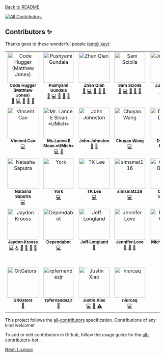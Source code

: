 [Back to README](../README.md)

<!-- ALL-CONTRIBUTORS-BADGE:START - Do not remove or modify this section -->
[![All Contributors](https://img.shields.io/badge/all_contributors-32-orange.svg?style=flat-square)](#contributors-)
<!-- ALL-CONTRIBUTORS-BADGE:END -->
## Contributors ✨

Thanks goes to these wonderful people ([emoji key](https://allcontributors.org/docs/en/emoji-key)):

<!-- ALL-CONTRIBUTORS-LIST:START - Do not remove or modify this section -->
<!-- prettier-ignore-start -->
<!-- markdownlint-disable -->
<table>
  <tbody>
    <tr>
      <td align="center" valign="top" width="14.28%"><a href="https://github.com/jonespm"><img src="https://avatars.githubusercontent.com/u/27447?v=4?s=100" width="100px;" alt="Code Hugger (Matthew Jones)"/><br /><sub><b>Code Hugger (Matthew Jones)</b></sub></a><br /><a href="#maintenance-jonespm" title="Maintenance">🚧</a> <a href="https://github.com/tl-its-umich-edu/my-learning-analytics/commits?author=jonespm" title="Code">💻</a> <a href="https://github.com/tl-its-umich-edu/my-learning-analytics/pulls?q=is%3Apr+reviewed-by%3Ajonespm" title="Reviewed Pull Requests">👀</a> <a href="https://github.com/tl-its-umich-edu/my-learning-analytics/issues?q=author%3Ajonespm" title="Bug reports">🐛</a> <a href="#ideas-jonespm" title="Ideas, Planning, & Feedback">🤔</a></td>
      <td align="center" valign="top" width="14.28%"><a href="https://github.com/pushyamig"><img src="https://avatars.githubusercontent.com/u/8579775?v=4?s=100" width="100px;" alt="Pushyami Gundala"/><br /><sub><b>Pushyami Gundala</b></sub></a><br /><a href="#maintenance-pushyamig" title="Maintenance">🚧</a> <a href="https://github.com/tl-its-umich-edu/my-learning-analytics/commits?author=pushyamig" title="Code">💻</a> <a href="https://github.com/tl-its-umich-edu/my-learning-analytics/pulls?q=is%3Apr+reviewed-by%3Apushyamig" title="Reviewed Pull Requests">👀</a> <a href="https://github.com/tl-its-umich-edu/my-learning-analytics/issues?q=author%3Apushyamig" title="Bug reports">🐛</a> <a href="#ideas-pushyamig" title="Ideas, Planning, & Feedback">🤔</a></td>
      <td align="center" valign="top" width="14.28%"><a href="https://github.com/zqian"><img src="https://avatars.githubusercontent.com/u/359944?v=4?s=100" width="100px;" alt="Zhen Qian"/><br /><sub><b>Zhen Qian</b></sub></a><br /><a href="#maintenance-zqian" title="Maintenance">🚧</a> <a href="https://github.com/tl-its-umich-edu/my-learning-analytics/commits?author=zqian" title="Code">💻</a> <a href="https://github.com/tl-its-umich-edu/my-learning-analytics/pulls?q=is%3Apr+reviewed-by%3Azqian" title="Reviewed Pull Requests">👀</a> <a href="https://github.com/tl-its-umich-edu/my-learning-analytics/issues?q=author%3Azqian" title="Bug reports">🐛</a> <a href="#ideas-zqian" title="Ideas, Planning, & Feedback">🤔</a></td>
      <td align="center" valign="top" width="14.28%"><a href="https://github.com/ssciolla"><img src="https://avatars.githubusercontent.com/u/35741256?v=4?s=100" width="100px;" alt="Sam Sciolla"/><br /><sub><b>Sam Sciolla</b></sub></a><br /><a href="#maintenance-ssciolla" title="Maintenance">🚧</a> <a href="https://github.com/tl-its-umich-edu/my-learning-analytics/commits?author=ssciolla" title="Code">💻</a> <a href="https://github.com/tl-its-umich-edu/my-learning-analytics/pulls?q=is%3Apr+reviewed-by%3Assciolla" title="Reviewed Pull Requests">👀</a> <a href="https://github.com/tl-its-umich-edu/my-learning-analytics/issues?q=author%3Assciolla" title="Bug reports">🐛</a> <a href="#ideas-ssciolla" title="Ideas, Planning, & Feedback">🤔</a></td>
      <td align="center" valign="top" width="14.28%"><a href="https://github.com/justin0022"><img src="https://avatars.githubusercontent.com/u/8836578?v=4?s=100" width="100px;" alt="Justin Lee"/><br /><sub><b>Justin Lee</b></sub></a><br /><a href="https://github.com/tl-its-umich-edu/my-learning-analytics/issues?q=author%3Ajustin0022" title="Bug reports">🐛</a> <a href="#ideas-justin0022" title="Ideas, Planning, & Feedback">🤔</a> <a href="#design-justin0022" title="Design">🎨</a></td>
      <td align="center" valign="top" width="14.28%"><a href="https://github.com/chrisrowland"><img src="https://avatars.githubusercontent.com/u/11380248?v=4?s=100" width="100px;" alt="Chris Rowland"/><br /><sub><b>Chris Rowland</b></sub></a><br /><a href="https://github.com/tl-its-umich-edu/my-learning-analytics/issues?q=author%3Achrisrowland" title="Bug reports">🐛</a> <a href="https://github.com/tl-its-umich-edu/my-learning-analytics/commits?author=chrisrowland" title="Code">💻</a></td>
      <td align="center" valign="top" width="14.28%"><a href="https://github.com/andrew-gardener"><img src="https://avatars.githubusercontent.com/u/3082802?v=4?s=100" width="100px;" alt="Andrew Gardener"/><br /><sub><b>Andrew Gardener</b></sub></a><br /><a href="https://github.com/tl-its-umich-edu/my-learning-analytics/issues?q=author%3Aandrew-gardener" title="Bug reports">🐛</a> <a href="https://github.com/tl-its-umich-edu/my-learning-analytics/commits?author=andrew-gardener" title="Code">💻</a> <a href="#ideas-andrew-gardener" title="Ideas, Planning, & Feedback">🤔</a></td>
    </tr>
    <tr>
      <td align="center" valign="top" width="14.28%"><a href="https://github.com/vjcao"><img src="https://avatars.githubusercontent.com/u/33735083?v=4?s=100" width="100px;" alt="Vincent Cao"/><br /><sub><b>Vincent Cao</b></sub></a><br /><a href="https://github.com/tl-its-umich-edu/my-learning-analytics/commits?author=vjcao" title="Code">💻</a></td>
      <td align="center" valign="top" width="14.28%"><a href="https://github.com/lsloan"><img src="https://avatars.githubusercontent.com/u/20786?v=4?s=100" width="100px;" alt="Mr. Lance E Sloan «UMich»"/><br /><sub><b>Mr. Lance E Sloan «UMich»</b></sub></a><br /><a href="https://github.com/tl-its-umich-edu/my-learning-analytics/commits?author=lsloan" title="Code">💻</a> <a href="https://github.com/tl-its-umich-edu/my-learning-analytics/issues?q=author%3Alsloan" title="Bug reports">🐛</a></td>
      <td align="center" valign="top" width="14.28%"><a href="https://www.linkedin.com/in/john-johnston-9479627/"><img src="https://avatars.githubusercontent.com/u/5633290?v=4?s=100" width="100px;" alt="John Johnston"/><br /><sub><b>John Johnston</b></sub></a><br /><a href="#ideas-johnpj" title="Ideas, Planning, & Feedback">🤔</a> <a href="#design-johnpj" title="Design">🎨</a></td>
      <td align="center" valign="top" width="14.28%"><a href="https://github.com/Adonais0"><img src="https://avatars.githubusercontent.com/u/31697300?v=4?s=100" width="100px;" alt="Chuyao Wang"/><br /><sub><b>Chuyao Wang</b></sub></a><br /><a href="https://github.com/tl-its-umich-edu/my-learning-analytics/commits?author=Adonais0" title="Code">💻</a></td>
      <td align="center" valign="top" width="14.28%"><a href="https://www.linkedin.com/in/dugandaniel"><img src="https://avatars.githubusercontent.com/u/7157421?v=4?s=100" width="100px;" alt="Daniel R. Dugan"/><br /><sub><b>Daniel R. Dugan</b></sub></a><br /><a href="https://github.com/tl-its-umich-edu/my-learning-analytics/commits?author=DanielDugan" title="Code">💻</a></td>
      <td align="center" valign="top" width="14.28%"><a href="https://soohyunkim.github.io/"><img src="https://avatars.githubusercontent.com/u/15352629?v=4?s=100" width="100px;" alt="Soo Kim"/><br /><sub><b>Soo Kim</b></sub></a><br /><a href="https://github.com/tl-its-umich-edu/my-learning-analytics/commits?author=soohyunkim" title="Code">💻</a></td>
      <td align="center" valign="top" width="14.28%"><a href="https://github.com/miller11"><img src="https://avatars.githubusercontent.com/u/1325198?v=4?s=100" width="100px;" alt="Ross Miller"/><br /><sub><b>Ross Miller</b></sub></a><br /><a href="https://github.com/tl-its-umich-edu/my-learning-analytics/commits?author=miller11" title="Code">💻</a></td>
    </tr>
    <tr>
      <td align="center" valign="top" width="14.28%"><a href="https://github.com/saputran"><img src="https://avatars.githubusercontent.com/u/44738429?v=4?s=100" width="100px;" alt="Natasha Saputra"/><br /><sub><b>Natasha Saputra</b></sub></a><br /><a href="https://github.com/tl-its-umich-edu/my-learning-analytics/commits?author=saputran" title="Code">💻</a></td>
      <td align="center" valign="top" width="14.28%"><a href="https://github.com/jpyan"><img src="https://avatars.githubusercontent.com/u/35250601?v=4?s=100" width="100px;" alt="York"/><br /><sub><b>York</b></sub></a><br /><a href="https://github.com/tl-its-umich-edu/my-learning-analytics/commits?author=jpyan" title="Code">💻</a></td>
      <td align="center" valign="top" width="14.28%"><a href="https://github.com/tkleepsu"><img src="https://avatars.githubusercontent.com/u/3495971?v=4?s=100" width="100px;" alt="TK Lee"/><br /><sub><b>TK Lee</b></sub></a><br /><a href="https://github.com/tl-its-umich-edu/my-learning-analytics/commits?author=tkleepsu" title="Code">💻</a></td>
      <td align="center" valign="top" width="14.28%"><a href="https://github.com/simsmat116"><img src="https://avatars.githubusercontent.com/u/46581282?v=4?s=100" width="100px;" alt="simsmat116"/><br /><sub><b>simsmat116</b></sub></a><br /><a href="https://github.com/tl-its-umich-edu/my-learning-analytics/commits?author=simsmat116" title="Code">💻</a></td>
      <td align="center" valign="top" width="14.28%"><a href="https://www.codacy.com/"><img src="https://avatars.githubusercontent.com/u/23704769?v=4?s=100" width="100px;" alt="Codacy Badger"/><br /><sub><b>Codacy Badger</b></sub></a><br /><a href="https://github.com/tl-its-umich-edu/my-learning-analytics/commits?author=codacy-badger" title="Code">💻</a></td>
      <td align="center" valign="top" width="14.28%"><a href="https://github.com/yuandrew"><img src="https://avatars.githubusercontent.com/u/25187103?v=4?s=100" width="100px;" alt="Andrew Yuan"/><br /><sub><b>Andrew Yuan</b></sub></a><br /><a href="https://github.com/tl-its-umich-edu/my-learning-analytics/commits?author=yuandrew" title="Code">💻</a></td>
      <td align="center" valign="top" width="14.28%"><a href="https://github.com/jacobmal"><img src="https://avatars.githubusercontent.com/u/46611530?v=4?s=100" width="100px;" alt="jacobmal"/><br /><sub><b>jacobmal</b></sub></a><br /><a href="https://github.com/tl-its-umich-edu/my-learning-analytics/commits?author=jacobmal" title="Code">💻</a></td>
    </tr>
    <tr>
      <td align="center" valign="top" width="14.28%"><a href="https://github.com/jaydonkrooss"><img src="https://avatars.githubusercontent.com/u/147423601?v=4?s=100" width="100px;" alt="Jaydon Krooss"/><br /><sub><b>Jaydon Krooss</b></sub></a><br /><a href="https://github.com/tl-its-umich-edu/my-learning-analytics/commits?author=jaydonkrooss" title="Code">💻</a> <a href="#a11y-jaydonkrooss" title="Accessibility">️️️️♿️</a> <a href="https://github.com/tl-its-umich-edu/my-learning-analytics/issues?q=author%3Ajaydonkrooss" title="Bug reports">🐛</a> <a href="#ideas-jaydonkrooss" title="Ideas, Planning, & Feedback">🤔</a> <a href="#maintenance-jaydonkrooss" title="Maintenance">🚧</a> <a href="https://github.com/tl-its-umich-edu/my-learning-analytics/pulls?q=is%3Apr+reviewed-by%3Ajaydonkrooss" title="Reviewed Pull Requests">👀</a></td>
      <td align="center" valign="top" width="14.28%"><a href="https://github.com/features/security"><img src="https://avatars.githubusercontent.com/u/27347476?v=4?s=100" width="100px;" alt="Dependabot"/><br /><sub><b>Dependabot</b></sub></a><br /><a href="https://github.com/tl-its-umich-edu/my-learning-analytics/commits?author=dependabot" title="Code">💻</a></td>
      <td align="center" valign="top" width="14.28%"><a href="https://github.com/jlongland"><img src="https://avatars.githubusercontent.com/u/211830?v=4?s=100" width="100px;" alt="Jeff Longland"/><br /><sub><b>Jeff Longland</b></sub></a><br /><a href="https://github.com/tl-its-umich-edu/my-learning-analytics/issues?q=author%3Ajlongland" title="Bug reports">🐛</a></td>
      <td align="center" valign="top" width="14.28%"><a href="https://github.com/jennlove-um"><img src="https://avatars.githubusercontent.com/u/39634416?v=4?s=100" width="100px;" alt="Jennifer Love"/><br /><sub><b>Jennifer Love</b></sub></a><br /><a href="https://github.com/tl-its-umich-edu/my-learning-analytics/commits?author=jennlove-um" title="Documentation">📖</a> <a href="#ideas-jennlove-um" title="Ideas, Planning, & Feedback">🤔</a> <a href="#research-jennlove-um" title="Research">🔬</a></td>
      <td align="center" valign="top" width="14.28%"><a href="https://github.com/mcrwong"><img src="https://avatars.githubusercontent.com/u/6541192?v=4?s=100" width="100px;" alt="Michael Wong"/><br /><sub><b>Michael Wong</b></sub></a><br /><a href="https://github.com/tl-its-umich-edu/my-learning-analytics/issues?q=author%3Amcrwong" title="Bug reports">🐛</a></td>
      <td align="center" valign="top" width="14.28%"><a href="https://github.com/kaaaka1995"><img src="https://avatars.githubusercontent.com/u/30205030?v=4?s=100" width="100px;" alt="Mengdan"/><br /><sub><b>Mengdan</b></sub></a><br /><a href="https://github.com/tl-its-umich-edu/my-learning-analytics/issues?q=author%3Akaaaka1995" title="Bug reports">🐛</a> <a href="#design-kaaaka1995" title="Design">🎨</a></td>
      <td align="center" valign="top" width="14.28%"><a href="https://www.huntr.dev/"><img src="https://avatars.githubusercontent.com/u/61279246?v=4?s=100" width="100px;" alt="huntr.dev &#124; protect open source software"/><br /><sub><b>huntr.dev &#124; protect open source software</b></sub></a><br /><a href="https://github.com/tl-its-umich-edu/my-learning-analytics/issues?q=author%3Ahuntr-helper" title="Bug reports">🐛</a></td>
    </tr>
    <tr>
      <td align="center" valign="top" width="14.28%"><a href="https://github.com/GitGators"><img src="https://avatars.githubusercontent.com/u/81310387?v=4?s=100" width="100px;" alt="GitGators"/><br /><sub><b>GitGators</b></sub></a><br /><a href="https://github.com/tl-its-umich-edu/my-learning-analytics/issues?q=author%3AGitGators" title="Bug reports">🐛</a></td>
      <td align="center" valign="top" width="14.28%"><a href="https://github.com/rpfernandezjr"><img src="https://avatars.githubusercontent.com/u/9626715?v=4?s=100" width="100px;" alt="rpfernandezjr"/><br /><sub><b>rpfernandezjr</b></sub></a><br /><a href="https://github.com/tl-its-umich-edu/my-learning-analytics/issues?q=author%3Arpfernandezjr" title="Bug reports">🐛</a></td>
      <td align="center" valign="top" width="14.28%"><a href="https://github.com/jxiao21"><img src="https://avatars.githubusercontent.com/u/94207497?v=4?s=100" width="100px;" alt="Justin Xiao"/><br /><sub><b>Justin Xiao</b></sub></a><br /><a href="https://github.com/tl-its-umich-edu/my-learning-analytics/commits?author=jxiao21" title="Code">💻</a> <a href="https://github.com/tl-its-umich-edu/my-learning-analytics/pulls?q=is%3Apr+reviewed-by%3Ajxiao21" title="Reviewed Pull Requests">👀</a> <a href="https://github.com/tl-its-umich-edu/my-learning-analytics/commits?author=jxiao21" title="Tests">⚠️</a></td>
      <td align="center" valign="top" width="14.28%"><a href="https://github.com/niurcaq"><img src="https://avatars.githubusercontent.com/u/110949195?v=4?s=100" width="100px;" alt="niurcaq"/><br /><sub><b>niurcaq</b></sub></a><br /><a href="https://github.com/tl-its-umich-edu/my-learning-analytics/commits?author=niurcaq" title="Code">💻</a></td>
    </tr>
  </tbody>
</table>

<!-- markdownlint-restore -->
<!-- prettier-ignore-end -->

<!-- ALL-CONTRIBUTORS-LIST:END -->

This project follows the [all-contributors](https://github.com/all-contributors/all-contributors) specification. Contributions of any kind welcome!

To add or edit contributors in Github, follow the usage guide for the [all-contributors-bot](https://allcontributors.org/docs/en/bot/usage).

[Next: License](../docs/license_info.md)
